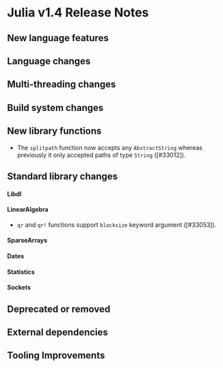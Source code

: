 Julia v1.4 Release Notes
========================

New language features
---------------------


Language changes
----------------


Multi-threading changes
-----------------------


Build system changes
--------------------


New library functions
---------------------

* The `splitpath` function now accepts any `AbstractString` whereas previously it only accepted paths of type `String` ([#33012]).


Standard library changes
------------------------


#### Libdl


#### LinearAlgebra

* `qr` and `qr!` functions support `blocksize` keyword argument ([#33053]).


#### SparseArrays


#### Dates


#### Statistics


#### Sockets


Deprecated or removed
---------------------


External dependencies
---------------------

Tooling Improvements
---------------------


<!--- generated by NEWS-update.jl: -->
